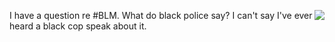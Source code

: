 <img src="http://scripting.com/images/2020/08/20/obama.png" border="0" align="right">I have a question re #BLM. What do black police say? I can't say I've ever heard a black cop speak about it.
